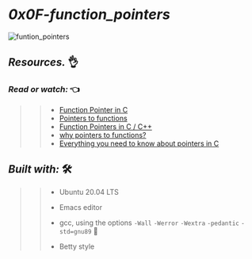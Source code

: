 # *_0x0F-function_pointers_*


![funtion_pointers](https://user-images.githubusercontent.com/85587286/199156392-a58c7761-4d3b-4df4-9c78-84677ec361d2.gif)



## **_Resources._** 👌 

 

### **_Read or watch:_**  👈


>> * [Function Pointer in C](https://intranet.hbtn.io/rltoken/LvjzIoEU3gQ_D5QCwoGtxA)
>> * [Pointers to functions](https://intranet.hbtn.io/rltoken/3y_80bkcxiZ5Pc5Zk6NCvQ)
>> * [Function Pointers in C / C++](https://intranet.hbtn.io/rltoken/i-zereq8foaoJZfG383Rvg)
>> * [why pointers to functions?](https://intranet.hbtn.io/rltoken/jbk8p-_m0dJq2KC7tHrJbg) 
>> * [Everything you need to know about pointers in C](https://intranet.hbtn.io/rltoken/HuMpTjvVc_PxonkOuzQEbg)




## **_Built with:_** 🛠️

>> * Ubuntu 20.04 LTS
>> 
>> * Emacs editor
>> 
>> * gcc, using the options `-Wall` `-Werror` `-Wextra` `-pedantic` `-std=gnu89` 🏁
>> 
>> * Betty style
